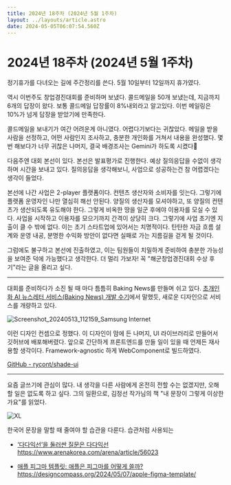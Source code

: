 ```yaml
---
title: 2024년 18주차 (2024년 5월 1주차)
layout: ../layouts/article.astro
date: 2024-05-05T06:07:54.560Z
---
```


# 2024년 18주차 (2024년 5월 1주차)

정기휴가를 다녀오는 길에 주간정리를 쓴다. 5월 10일부터 12일까지 휴가였다.

역시 이번주도 창업경진대회를 준비하며 보냈다. 콜드메일을 50개 보냈는데, 지금까지 6개의 답장이 왔다. 보통 콜드메일 답장률이 8%내외라고 알고있다. 이번 메일링은 10%가 넘게 답장을 받았기에 만족한다.

콜드메일을 보내기가 여간 어려운게 아니였다. 어렵다기보다는 귀찮았다. 메일을 받을 사람을 선정하고, 어떤 사람인지 조사하고, 충분한 개인화를 거쳐서 내용을 완성했다. 몇번 해보다가 너무 귀찮은 나머지, 결국 배경조사는 Gemini가 하도록 시켰다🫠

다음주엔 대회 본선이 있다. 본선은 발표평가로 진행한다. 예상 질의응답을 수없이 생각하며 시간을 보내고 있다. 질의응답을 생각해보니, 사업으로 성공하는건 참 어렵겠다는 생각이 들었다.

본선에 나간 사업은 2-player 플랫폼이다. 컨텐츠 생산자와 소비자를 잇는다. 그렇기에 플랫폼 운영자인 나만 열심히 해선 안된다. 양질의 생산자를 모셔야하고, 또 양질의 컨텐츠가 생산되도록 유도해야 한다. 그렇게 비옥한 땅을 일군 후에야 이용자를 모실 수 있다. 사업을 시작하고 이용자를 모으기까지 간격이 상당히 크다. 그렇기에 사업 초기엔 지출이 클 수 밖에 없다. 이는 초기 스타트업에 있어서는 치명적이다. 탄탄한 자금 흐름 설계와 운영 내공, 분명한 수익화 방안이 없다면 실패로 가는 지름길을 걷게 될 것이다.

그럼에도 불구하고 본선에 진출하였고, 이는 팀원들이 치밀하게 준비하여 충분한 가능성을 보여준 덕에 가능했다고 생각한다. 더 멀리 가보자! 꼭 "해군창업경진대회 수상 후기"라는 글을 올리고 싶다.

---

대회를 준비하다가 소진 될 때 마다 틈틈히 Baking News를 만들며 쉬고 있다. [초개인화 AI 뉴스레터 서비스(Baking News) 개발 수기](https://tilnote.io/pages/661b367fff8da70ab2a2694e "초개인화 AI 뉴스레터 서비스(Baking News) 개발 수기")에서 말했듯, 새로운 디자인으로 서비스를 개량하고 있다.

![Screenshot_20240513_112159_Samsung Internet](../images/874281df-c15b-4118-af04-16923854fb6e.jpg)

이런 디자인 컨셉으로 정했다. 이 디자인이 맘에 든 나머지, UI 라이브러리로 만들어서 깃허브에 배포해버렸다. 앞으로 간단하게 프론트엔드를 만들 일이 있을 때 언제든 재사용할 생각이다. Framework-agnostic 하게 WebComponent로 빌드하였다.

[GitHub - rycont/shade-ui](https://github.com/rycont/shade-ui)

---

요즘 글쓰기에 관심이 많다. 내 생각을 다른 사람에게 온전히 전할 수는 없겠지만, 오해할 일은 없도록 하고 싶다. 그의 일환으로, 김정선 작가님의 책 "내 문장이 그렇게 이상한가요"를 읽었다.

![XL](../images/c7253bc8-e7ae-4e7a-9ff6-b02872b666c5.jpeg)

한국어 문장을 말할 때 줄여야 할 습관을 다룬다. 습관처럼 사용되는

- [‘다다익선’을 둘러싼 질문은 다다익선](https://www.arenakorea.com/arena/article/56023)\
  https://www.arenakorea.com/arena/article/56023

- [애플 피그마 템플릿: 애플은 피그마를 어떻게 쓸까?](https://designcompass.org/2024/05/07/apple-figma-template/)https://designcompass.org/2024/05/07/apple-figma-template/
